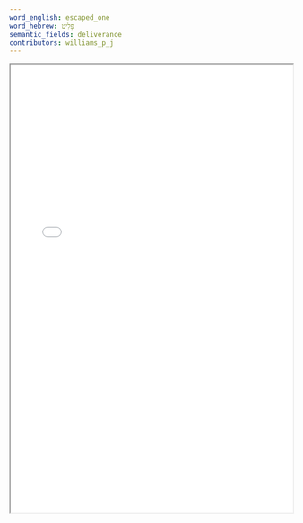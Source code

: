 ```yaml
---
word_english: escaped_one
word_hebrew: פָּלִיט
semantic_fields: deliverance
contributors: williams_p_j
---
```



<iframe width="100%" height="800" src="../pdfs/escaped_one.pdf"></iframe>
